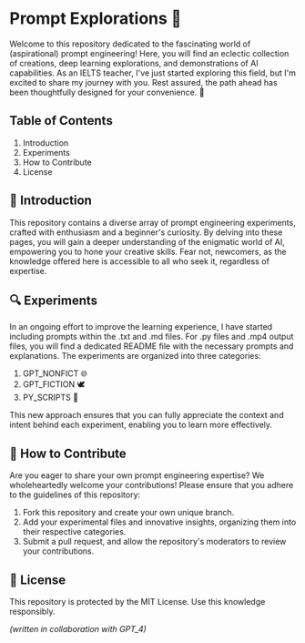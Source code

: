 # Prompt Explorations 🎯

Welcome to this repository dedicated to the fascinating world of (aspirational) prompt engineering! Here, you will find an eclectic collection of creations, deep learning explorations, and demonstrations of AI capabilities. As an IELTS teacher, I've just started exploring this field, but I'm excited to share my journey with you. Rest assured, the path ahead has been thoughtfully designed for your convenience. 🌟

## Table of Contents

1. Introduction
2. Experiments
3. How to Contribute
4. License

## 🌟 Introduction

This repository contains a diverse array of prompt engineering experiments, crafted with enthusiasm and a beginner's curiosity. By delving into these pages, you will gain a deeper understanding of the enigmatic world of AI, empowering you to hone your creative skills. Fear not, newcomers, as the knowledge offered here is accessible to all who seek it, regardless of expertise.

## 🔍 Experiments

In an ongoing effort to improve the learning experience, I have started including prompts within the .txt and .md files. For .py files and .mp4 output files, you will find a dedicated README file with the necessary prompts and explanations. The experiments are organized into three categories:

1. GPT_NONFICT 🌐
2. GPT_FICTION 🕊️
3. PY_SCRIPTS 🌿

This new approach ensures that you can fully appreciate the context and intent behind each experiment, enabling you to learn more effectively.

## 🤝 How to Contribute

Are you eager to share your own prompt engineering expertise? We wholeheartedly welcome your contributions! Please ensure that you adhere to the guidelines of this repository:

1. Fork this repository and create your own unique branch.
2. Add your experimental files and innovative insights, organizing them into their respective categories.
3. Submit a pull request, and allow the repository's moderators to review your contributions.

## 📜 License

This repository is protected by the MIT License. Use this knowledge responsibly.

_(written in collaboration with GPT_4)_


